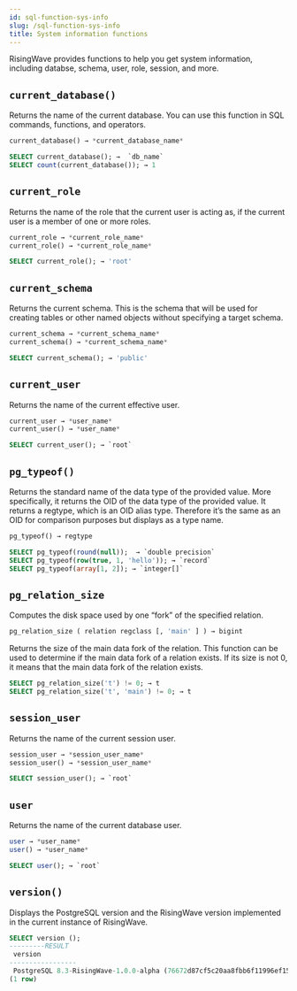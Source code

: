 ```yaml
---
id: sql-function-sys-info
slug: /sql-function-sys-info
title: System information functions
---
```

<head>
  <link rel="canonical" href="https://docs.risingwave.com/docs/current/sql-function-sys-info/" />
</head>

RisingWave provides functions to help you get system information, including databse, schema, user, role, session, and more.

## `current_database()`

Returns the name of the current database. You can use this function in SQL commands, functions, and operators.

```sql title=Syntax
current_database() → *current_database_name*
```

```sql title=Examples
SELECT current_database(); →  `db_name`
SELECT count(current_database()); → 1
```

## `current_role`

Returns the name of the role that the current user is acting as, if the current user is a member of one or more roles.

```sql title=Syntax
current_role → *current_role_name* 
current_role() → *current_role_name*
```

```sql title=Example
SELECT current_role(); → 'root'
```

## `current_schema`

Returns the current schema. This is the schema that will be used for creating tables or other named objects without specifying a target schema.

```sql title=Syntax
current_schema → *current_schema_name* 
current_schema() → *current_schema_name*
```

```sql title=Example
SELECT current_schema(); → 'public'
```

## `current_user`

Returns the name of the current effective user.

```sql title=Syntax
current_user → *user_name*
current_user() → *user_name* 
```

```sql title=Example
SELECT current_user(); → `root`
```

<!--## `pg_tablespace_location()`

Returns the file system location of a tablespace. To use this function, you need to provide the OID of the tablespace you want to get the location for as an argument.
-->

## `pg_typeof()`

Returns the standard name of the data type of the provided value. More specifically, it returns the OID of the data type of the provided value. It returns a regtype, which is an OID alias type. Therefore it’s the same as an OID for comparison purposes but displays as a type name.

```sql title=Syntax
pg_typeof() → regtype

```

```sql title=Examples
SELECT pg_typeof(round(null));  → `double precision`
SELECT pg_typeof(row(true, 1, 'hello')); → `record`
SELECT pg_typeof(array[1, 2]); → `integer[]`
```

## `pg_relation_size`

Computes the disk space used by one “fork” of the specified relation.

```sql title=Syntax
pg_relation_size ( relation regclass [, 'main' ] ) → bigint
```

Returns the size of the main data fork of the relation. This function can be used to determine if the main data fork of a relation exists. If its size is not 0, it means that the main data fork of the relation exists.

```sql title=Examples
SELECT pg_relation_size('t') != 0; → t
SELECT pg_relation_size('t', 'main') != 0; → t
```

## `session_user`

Returns the name of the current session user.

```sql title=Syntax
session_user → *session_user_name*
session_user() → *session_user_name* 
```

```sql title=Example
SELECT session_user(); → `root`
```

## `user`

Returns the name of the current database user.

```sql title=Syntax
user → *user_name*
user() → *user_name* 
```

```sql title=Example
SELECT user(); → `root`
```

## `version()`

Displays the PostgreSQL version and the RisingWave version implemented in the current instance of RisingWave.

```sql title=Example
SELECT version ();
---------RESULT
 version 
-----------------
 PostgreSQL 8.3-RisingWave-1.0.0-alpha (76672d87cf5c20aa8fbb6f11996ef15255443b51)
(1 row)
```
